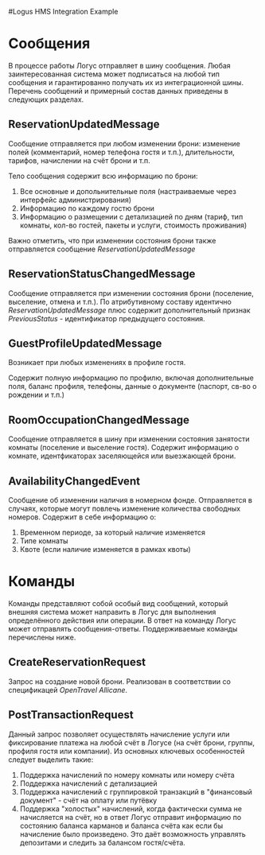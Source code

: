 #Logus HMS Integration Example

# Сообщения

В процессе работы Логус отправляет в шину сообщения. Любая заинтересованная система может подписаться на любой тип сообщения и гарантированно получать их из интеграционной шины. Перечень сообщений и примерный состав данных приведены в следующих разделах.

## ReservationUpdatedMessage

Сообщение отправляется при любом изменении брони: изменение полей (комментарий, номер телефона гостя и т.п.), длительности, тарифов, начислении на счёт брони и т.п.

Тело сообщения содержит всю информацию по брони:

1. Все основные и допольнительные поля (настраиваемые через интерфейс администрирования)
2. Информацию по каждому гостю брони
3. Информацию о размещении с детализацией по дням (тариф, тип комнаты, кол-во гостей, пакеты и услуги, стоимость проживания)

Важно отметить, что при изменении состояния брони также отправляется сообщение *ReservationUpdatedMessage*

## ReservationStatusChangedMessage

Сообщение отправляется при изменении состояния брони (поселение, выселение, отмена и т.п.). По атрибутивному составу идентично *ReservationUpdatedMessage* плюс содержит дополнительный признак *PreviousStatus* - идентификатор предыдущего состояния.

## GuestProfileUpdatedMessage

Возникает при любых изменениях в профиле гостя.

Содержит полную информацию по профилю, включая дополнительные поля, баланс профиля, телефоны, данные о документе (паспорт, св-во о рождении и т.п.)

## RoomOccupationChangedMessage

Сообщение отправляется в шину при изменении состояния занятости комнаты (поселение и выселение гостя). Содержит информацию о комнате, идентфикаторах заселяющейся или выезжающей брони.


## AvailabilityChangedEvent

Сообщение об изменении наличия в номерном фонде. Отправляется в случаях, которые могут повлечь изменение количества свободных номеров. Содержит в себе информацию о:

1. Временном периоде, за который наличие изменяется
2. Типе комнаты
3. Квоте (если наличие изменяется в рамках квоты)

# Команды

Команды представляют собой особый вид сообщений, который внешняя система может направить в Логус для выполнения определённого действия или операции. В ответ на команду Логус может отправлять сообщения-ответы. Поддерживаемые команды перечислены ниже.

## CreateReservationRequest
Запрос на создание новой брони. Реализован в соответствии со спецификацей *OpenTravel Allicane*.

## PostTransactionRequest
Данный запрос позволяет осуществлять начисление услуги или фиксирование платежа на любой счёт в Логусе (на счёт брони, группы, профиля гостя или компании). Из основных ключевых особенностей следует выделить такие:

1. Поддержка начислений по номеру комнаты или номеру счёта
2. Поддержка начислений с детализацией
3. Поддержка начислений с группировкой транзакций в "финансовый документ" - счёт на оплату или путёвку
4. Поддержка "холостых" начислений, когда фактически сумма не начисляется на счёт, но в ответ Логус отправит информацию по состоянию баланса карманов и баланса счёта как если бы начисление было произведено. Это даёт возможность управлять депозитами и следить за балансом гостя/счёта.
